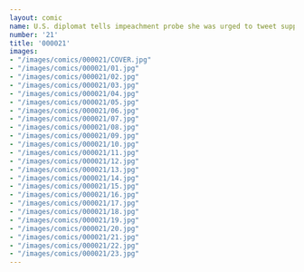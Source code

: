 ```yaml
---
layout: comic
name: U.S. diplomat tells impeachment probe she was urged to tweet support for Trump
number: '21'
title: '000021'
images:
- "/images/comics/000021/COVER.jpg"
- "/images/comics/000021/01.jpg"
- "/images/comics/000021/02.jpg"
- "/images/comics/000021/03.jpg"
- "/images/comics/000021/04.jpg"
- "/images/comics/000021/05.jpg"
- "/images/comics/000021/06.jpg"
- "/images/comics/000021/07.jpg"
- "/images/comics/000021/08.jpg"
- "/images/comics/000021/09.jpg"
- "/images/comics/000021/10.jpg"
- "/images/comics/000021/11.jpg"
- "/images/comics/000021/12.jpg"
- "/images/comics/000021/13.jpg"
- "/images/comics/000021/14.jpg"
- "/images/comics/000021/15.jpg"
- "/images/comics/000021/16.jpg"
- "/images/comics/000021/17.jpg"
- "/images/comics/000021/18.jpg"
- "/images/comics/000021/19.jpg"
- "/images/comics/000021/20.jpg"
- "/images/comics/000021/21.jpg"
- "/images/comics/000021/22.jpg"
- "/images/comics/000021/23.jpg"
---
```


